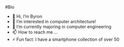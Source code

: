 #Bio
- 👋 Hi, I’m Byron 
- 👀 I’m interested in computer architecture!
- 🌱 I’m currently majoring in computer engineering
- 📫 How to reach me ...
- ⚡ Fun fact: I have a smartphone collection of over 50

<!---
byrongsoriano/byrongsoriano is a ✨ special ✨ repository because its `README.md` (this file) appears on your GitHub profile.
You can click the Preview link to take a look at your changes.
--->
